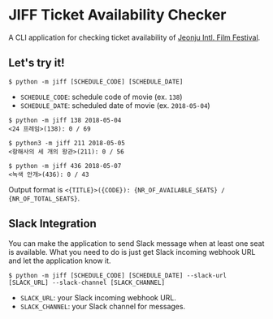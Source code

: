 # JIFF Ticket Availability Checker

A CLI application for checking ticket availability of [Jeonju Intl. Film Festival](http://jiff.or.kr/).

## Let's try it!

```
$ python -m jiff [SCHEDULE_CODE] [SCHEDULE_DATE]
```

- `SCHEDULE_CODE`: schedule code of movie (ex. `138`)
- `SCHEDULE_DATE`: scheduled date of movie  (ex. `2018-05-04`)

```
$ python -m jiff 138 2018-05-04 
<24 프레임>(138): 0 / 69

$ python3 -m jiff 211 2018-05-05
<항해사의 세 개의 왕관>(211): 0 / 56

$ python -m jiff 436 2018-05-07 
<녹색 안개>(436): 0 / 43
```

Output format is `<{TITLE}>({CODE}): {NR_OF_AVAILABLE_SEATS} / {NR_OF_TOTAL_SEATS}`.

## Slack Integration

You can make the application to send Slack message when at least one seat is available. What you need to do is just get Slack incoming webhook URL and let the application know it.

```
$ python -m jiff [SCHEDULE_CODE] [SCHEDULE_DATE] --slack-url [SLACK_URL] --slack-channel [SLACK_CHANNEL]
```

- `SLACK_URL`: your Slack incoming webhook URL.
- `SLACK_CHANNEL`: your Slack channel for messages.

